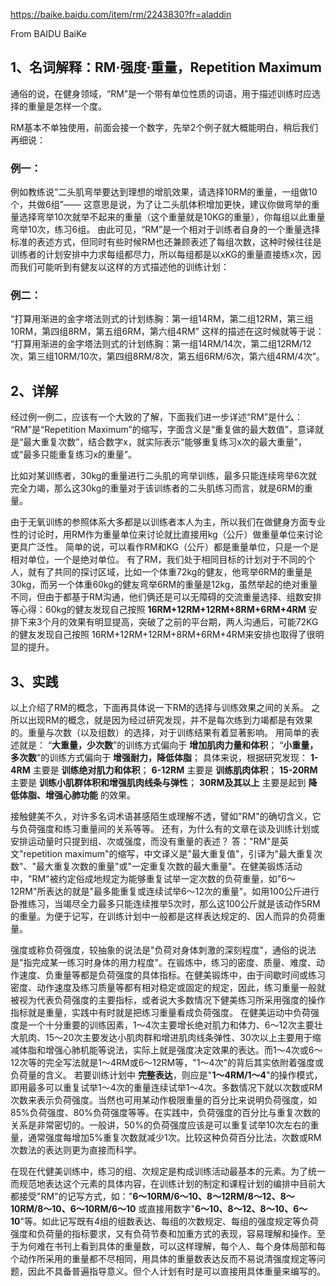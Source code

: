 https://baike.baidu.com/item/rm/2243830?fr=aladdin

From BAIDU BaiKe

## 1、名词解释：**RM·强度·重量**，**Repetition Maximum**
通俗的说，在健身领域，“RM”是一个带有单位性质的词语，用于描述训练时应选择的重量是怎样一个度。

RM基本不单独使用，前面会接一个数字，先举2个例子就大概能明白，稍后我们再细说：
### 例一：
例如教练说“二头肌弯举要达到理想的增肌效果，请选择10RM的重量，一组做10个，共做6组”——
这意思是说，为了让二头肌体积增加更快，建议你做弯举的重量选择弯举10次就举不起来的重量（这个重量就是10KG的重量），你每组以此重量弯举10次，练习6组。
由此可见，“RM”是一个相对于训练者自身的一个重量选择标准的表述方式，但同时有些时候RM也还兼顾表述了每组次数，这种时候往往是训练者的计划安排中力求每组都尽力，所以每组都是以xKG的重量直接练x次，因而我们可能听到有健友以这样的方式描述他的训练计划：
### 例二：
“打算用渐进的金字塔法则式的计划练胸：第一组14RM，第二组12RM，第三组10RM，第四组8RM，第五组6RM，第六组4RM”
这样的描述在这时候就等于说：
“打算用渐进的金字塔法则式的计划练胸：第一组14RM/14次，第二组12RM/12次，第三组10RM/10次，第四组8RM/8次，第五组6RM/6次，第六组4RM/4次”。

## 2、详解
经过例一例二，应该有一个大致的了解，下面我们进一步详述“RM”是什么：
“RM”是“Repetition Maximum”的缩写，字面含义是“重复做的最大数值”，意译就是“最大重复次数”，结合数字x，就实际表示“能够重复练习x次的最大重量”，或“最多只能重复练习x的重量”。

比如对某训练者，30kg的重量进行二头肌的弯举训练，最多只能连续弯举6次就完全力竭，那么这30kg的重量对于该训练者的二头肌练习而言，就是6RM的重量。

由于无氧训练的参照体系大多都是以训练者本人为主，所以我们在做健身方面专业性的讨论时，用RM作为重量单位来讨论就比直接用kg（公斤）做重量单位来讨论更具广泛性。
简单的说，可以看作RM和KG（公斤）都是重量单位，只是一个是相对单位，一个是绝对单位。
有了RM，我们处于相同目标的计划对于不同的个人，就有了共同的探讨区域，比如一个体重72kg的健友，他弯举6RM的重量是30kg，而另一个体重60kg的健友弯举6RM的重量是12kg，虽然举起的绝对重量不同，但由于都基于RM沟通，他们俩还是可以无障碍的交流重量选择、组数安排等心得：60kg的健友发现自己按照 **16RM+12RM+12RM+8RM+6RM+4RM** 安排下来3个月的效果有明显提高，突破了之前的平台期，两人沟通后，可能72KG的健友发现自己按照 16RM+12RM+12RM+8RM+6RM+4RM来安排也取得了很明显的提升。

## 3、实践
以上介绍了RM的概念，下面再具体说一下RM的选择与训练效果之间的关系。
之所以出现RM的概念，就是因为经过研究发现，并不是每次练到力竭都是有效果的。重量与次数（以及组数）的选择，对于训练结果有着显著影响。
用简单的表述就是：
“**大重量，少次数**”的训练方式偏向于 **增加肌肉力量和体积**；
“**小重量，多次数**”的训练方式偏向于 **增强耐力，降低体脂**；
具体来说，根据研究发现：
**1-4RM** 主要是 **训练绝对肌力和体积**；
**6-12RM** 主要是 **训练肌肉体积**；
**15-20RM** 主要是 **训练小肌群体积和增强肌肉线条与弹性**；
**30RM及其以上** 主要是起到 **降低体脂、增强心肺功能** 的效果。

接触健美不久，对许多名词术语甚感陌生或理解不透，譬如"RM"的确切含义，它与负荷强度和练习重量间的关系等等。
还有，为什么有的文章在谈及训练计划或安排运动量时只提到组、次或强度，而没有重量的表述？ 答："RM"是英文"repetition maximum"的缩写，中文译义是"最大重复值"，引译为"最大重复次数"、"最大重复次数的重量"或"一定重复次数的最大重量"。在健美锻炼活动中，"RM"被约定俗成地规定为能够重复试举一定次数的负荷重量，如"6～12RM"所表达的就是"最多能重复或连续试举6～12次的重量"。如用100公斤进行卧推练习，当竭尽全力最多只能连续推举5次时，那么这100公斤就是该动作5RM的重量。为便于记写，在训练计划中一般都是这样表达规定的、因人而异的负荷重量。

强度或称负荷强度，较抽象的说法是"负荷对身体刺激的深刻程度"，通俗的说法是"指完成某一练习时身体的用力程度"。在锻炼中，练习的密度、质量、难度、动作速度、负重量等都是负荷强度的具体指标。在健美锻炼中，由于间歇时间或练习密度、动作速度及练习质量等都有相对稳定或固定的规定，因此，练习重量一般就被视为代表负荷强度的主要指标，或者说大多数情况下健美练习所采用强度的操作指标就是重量，实践中有时就是把练习重量看成负荷强度。
在健美运动中负荷强度是一个十分重要的训练因素，1～4次主要增长绝对肌力和体力、6～12次主要壮大肌肉、15～20次主要发达小肌肉群和增进肌肉线条弹性、30次以上主要用于缩减体脂和增强心肺机能等说法，实际上就是强度决定效果的表达。而1～4次或6～12次等的完全写法就是1～4RM或6～12RM等，"1～4次"的背后其实依附着强度或负荷量的含义。
若要训练计划中 **完整表达**，则应是"**1～4RM/1～4**"的操作模式，即用最多可以重复试举1～4次的重量连续试举1～4次。多数情况下就以次数或RM次数来表示负荷强度。当然也可用某动作极限重量的百分比来说明负荷强度，如85%负荷强度、80%负荷强度等等。在实践中，负荷强度的百分比与重复次数的关系是非常密切的。一般讲，50%的负荷强度应该是可以重复试举10次左右的重量，通常强度每增加5%重复次数就减少1次。比较这种负荷百分比法，次数或RM次数法的表达则更为直接而科学。

在现在代健美训练中，练习的组、次规定是构成训练活动最基本的元素。为了统一而规范地表达这个元素的具体内容，在训练计划的制定和课程计划的编排中目前大都接受"RM"的记写方式，如："**6～10RM/6～10、8～12RM/8～12、8～10RM/8～10、6～10RM/6～10** 或直接用数字"**6～10、8～12、8～10、6～10**"等。如此记写既有4组的组数表达、每组的次数规定、每组的强度规定等负荷强度和负荷量的指标要求，又有负荷节奏和加重方式的表现，容易理解和操作。至于为何难在书刊上看到具体的重量数，可以这样理解，每个人、每个身体局部和每个动作所采用的重量都不尽相同，用具体的重量数表达反而不易说清强度规定等问题，因此不具备普遍指导意义。但个人计划有时是可以直接用具体重量来编写的。

